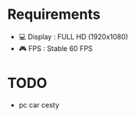 # Requirements
- 💻 Display : FULL HD (1920x1080) 
- 🎮 FPS : Stable 60 FPS

# TODO
- pc car cesty



